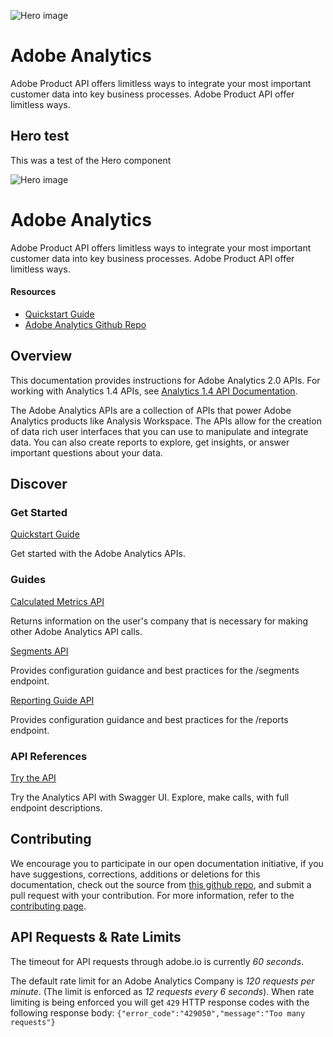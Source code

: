 ![Hero image](https://raw.githubusercontent.com/adobe/gatsby-theme-spectrum-example/main/src/pages/illustration.png)

# Adobe Analytics

Adobe Product API offers limitless ways to integrate your most important customer data into key business processes. Adobe Product API offer limitless ways.

## Hero test

This was a test of the Hero component

![Hero image](./illustration.png)

# Adobe Analytics

Adobe Product API offers limitless ways to integrate your most important customer data into key business processes. Adobe Product API offer limitless ways.

<Resources slots="heading, links"/>

#### Resources

- [Quickstart Guide](https://adobe.io)
- [Adobe Analytics Github Repo](https://adobe.io)

## Overview

This documentation provides instructions for Adobe Analytics 2.0 APIs. For working with Analytics 1.4 APIs, see [Analytics 1.4 API Documentation](https://adobe.io).

The Adobe Analytics APIs are a collection of APIs that power Adobe Analytics products like Analysis Workspace.
The APIs allow for the creation of data rich user interfaces that you can use to manipulate and integrate data.
You can also create reports to explore, get insights, or answer important questions about your data.

## Discover

<ContentBlock width="100%" slots="heading, link, text"/>

### Get Started

[Quickstart Guide](https://adobe.io)

Get started with the Adobe Analytics APIs.

<ContentBlock slots="heading, link, text"/>

### Guides

[Calculated Metrics API](https://adobe.io)

Returns information on the user's company that is necessary for making other Adobe Analytics API calls.

<ContentBlock slots="link, text"/>

[Segments API](https://adobe.io)

Provides configuration guidance and best practices for the /segments endpoint.

<ContentBlock slots="link, text"/>

[Reporting Guide API](https://adobe.io)

Provides configuration guidance and best practices for the /reports endpoint.

<ContentBlock width="100%" slots="heading, link, text"/>

### API References

[Try the API](https://adobe.io)

Try the Analytics API with Swagger UI. Explore, make calls, with full endpoint descriptions.

## Contributing

We encourage you to participate in our open documentation initiative, if you have suggestions, corrections, additions
or deletions for this documentation, check out the source from [this github repo](https://adobe.io), and submit a pull
request with your contribution. For more information, refer to the [contributing page](https://adobe.io).

## API Requests & Rate Limits

The timeout for API requests through adobe.io is currently _60 seconds_.

The default rate limit for an Adobe Analytics Company is _120 requests per minute_. (The limit is enforced as _12 requests every 6 seconds_).
When rate limiting is being enforced you will get `429` HTTP response codes with the following response body: `{"error_code":"429050","message":"Too many requests"}`
